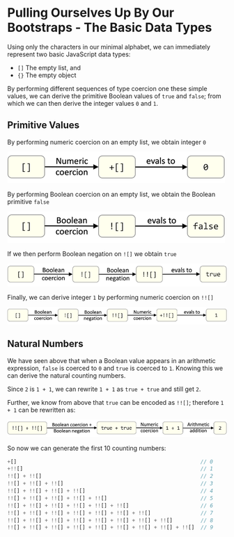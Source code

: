 # Pulling Ourselves Up By Our Bootstraps - The Basic Data Types

Using only the characters in our minimal alphabet, we can immediately represent two basic JavaScript data types:

* `[]` The empty list, and
* `{}` The empty object

By performing different sequences of type coercion one these simple values, we can derive the primitive Boolean values of `true` and `false`; from which we can then derive the integer values `0` and `1`.

## Primitive Values

By performing numeric coercion on an empty list, we obtain integer `0`

![Coerce Integer Zero](../img/coerce_0.png)

By performing Boolean coercion on an empty list, we obtain the Boolean primitive `false`

![Coerce Boolean False](../img/coerce_false.png)

If we then perform Boolean negation on `![]` we obtain `true`

![Coerce Boolean True](../img/coerce_true.png)

Finally, we can derive integer `1` by performing numeric coercion on `!![]`

![Coerce Integer One](../img/coerce_1.png)

## Natural Numbers

We have seen above that when a Boolean value appears in an arithmetic expression, `false` is coerced to `0` and `true` is coerced to `1`.  Knowing this we can derive the natural counting numbers.

Since `2` is `1 + 1`, we can rewrite `1 + 1` as `true + true` and still get `2`.

Further, we know from above that `true` can be encoded as `!![]`; therefore `1 + 1` can be rewritten as:

![Coerce Integer Two](../img/coerce_2.png)

So now we can generate the first 10 counting numbers:

```javascript
+[]                                                           // 0
+!![]                                                         // 1
!![] + !![]                                                   // 2
!![] + !![] + !![]                                            // 3
!![] + !![] + !![] + !![]                                     // 4
!![] + !![] + !![] + !![] + !![]                              // 5
!![] + !![] + !![] + !![] + !![] + !![]                       // 6
!![] + !![] + !![] + !![] + !![] + !![] + !![]                // 7
!![] + !![] + !![] + !![] + !![] + !![] + !![] + !![]         // 8
!![] + !![] + !![] + !![] + !![] + !![] + !![] + !![] + !![]  // 9
```
